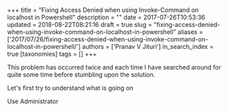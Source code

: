+++
title = "Fixing Access Denied when using Invoke-Command on localhost in Powershell"
description = ""
date = 2017-07-26T10:53:36
updated = 2018-08-22T08:21:16
draft = true
slug = "fixing-access-denied-when-using-invoke-command-on-localhost-in-powershell"
aliases = ['2017/07/26/fixing-access-denied-when-using-invoke-command-on-localhost-in-powershell/']
authors = ['Pranav V Jituri']
in_search_index = true
[taxonomies]
tags = []
+++


This problem has occurred twice and each time I have searched around for quite
some time before stumbling upon the solution.

Let's first try to understand what is going on

Use Administrator